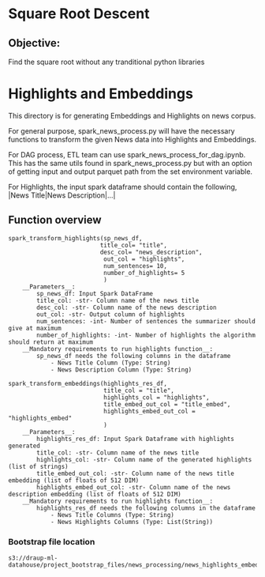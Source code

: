 # Square Root Descent

## Objective:
Find the square root without any tranditional python libraries



# Highlights and Embeddings
This directory is for generating Embeddings and Highlights on news corpus.

For general purpose, spark_news_process.py will have the necessary functions to transform the given News data into Highlights and Embeddings.

For DAG process, ETL team can use spark_news_process_for_dag.ipynb. This has the same utils found in spark_news_process.py but with an option of getting input and output parquet path from the set environment variable.

For Highlights, the input spark dataframe should contain the following,
|News Title|News Description|...|


## Function overview

```
spark_transform_highlights(sp_news_df,
                          title_col= "title",
                          desc_col= "news_description",
                           out_col = "highlights",
                           num_sentences= 10, 
                           number_of_highlights= 5
                           )                       
    __Parameters__:
        sp_news_df: Input Spark DataFrame
        title_col: -str- Column name of the news title
        desc_col: -str- Column name of the news description
        out_col: -str- Output column of highlights
        num_sentences: -int- Number of sentences the summarizer should give at maximum
        number_of_highlights: -int- Number of highlights the algorithm should return at maximum
    __Mandatory requirements to run highlights function__:
        sp_news_df needs the following columns in the dataframe
            - News Title Column (Type: String)
            - News Description Column (Type: String)
```

```
spark_transform_embeddings(highlights_res_df,
                           title_col = "title", 
                           highlights_col = "highlights",
                           title_embed_out_col = "title_embed",
                           highlights_embed_out_col = "highlights_embed"
                           )
    __Parameters__:
        highlights_res_df: Input Spark Dataframe with highlights generated
        title_col: -str- Column name of the news title
        highlights_col: -str- Column name of the generated highlights (list of strings)
        title_embed_out_col: -str- Column name of the news title embedding (list of floats of 512 DIM)
        highlights_embed_out_col: -str- Column name of the news description embedding (list of floats of 512 DIM)
    __Mandatory requirements to run highlights function__:
        highlights_res_df needs the following columns in the dataframe
            - News Title Columns (Type: String)
            - News Highlights Columns (Type: List(String))
```
    
### Bootstrap file location
    s3://draup-ml-datahouse/project_bootstrap_files/news_processing/news_highlights_embeddings_bootstrap.sh
